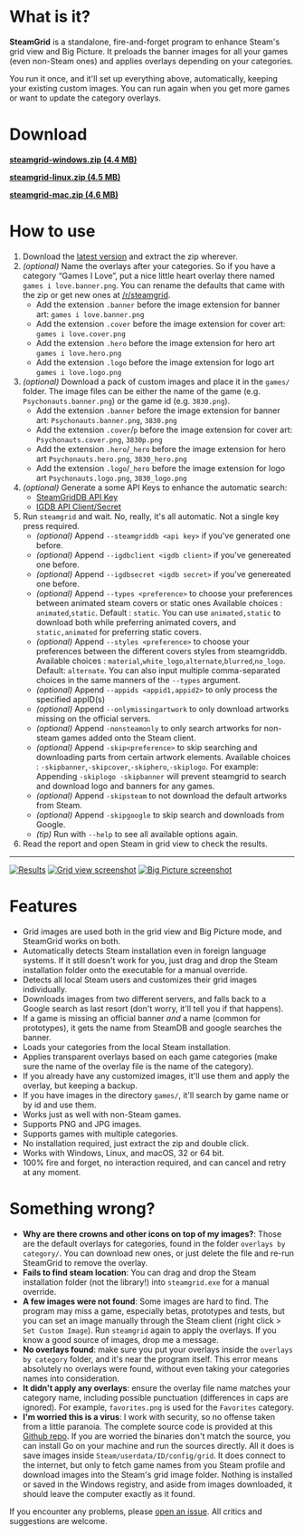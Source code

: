 # What is it? #

**SteamGrid** is a standalone, fire-and-forget program to enhance Steam's grid view and Big Picture. It preloads the banner images for all your games (even non-Steam ones) and applies overlays depending on your categories.

You run it once, and it'll set up everything above, automatically, keeping your existing custom images. You can run
again when you get more games or want to update the category overlays.

# Download #

[**steamgrid-windows.zip (4.4 MB)**](https://github.com/boppreh/steamgrid/releases/latest/download/steamgrid_windows.zip)

[**steamgrid-linux.zip (4.5 MB)**](https://github.com/boppreh/steamgrid/releases/latest/download/steamgrid_linux.zip)

[**steamgrid-mac.zip (4.6 MB)**](https://github.com/boppreh/steamgrid/releases/latest/download/steamgrid_mac.zip)

# How to use #

1. Download the [latest version](https://github.com/boppreh/steamgrid/releases/latest) and extract the zip wherever.
2. *(optional)* Name the overlays after your categories. So if you have a category “Games I Love”, put a nice little heart overlay there named `games i love.banner.png`. You can rename the defaults that came with the zip or get new ones at [/r/steamgrid](http://www.reddit.com/r/steamgrid/wiki/overlays).
    * Add the extension `.banner` before the image extension for banner art: `games i love.banner.png`
    * Add the extension `.cover` before the image extension for cover art: `games i love.cover.png`
    * Add the extension `.hero` before the image extension for hero art `games i love.hero.png`
    * Add the extension `.logo` before the image extension for logo art `games i love.logo.png`
3. *(optional)* Download a pack of custom images and place it in the `games/` folder. The image files can be either the name of the game (e.g. `Psychonauts.banner.png`) or the game id (e.g. `3830.png`).
    * Add the extension `.banner` before the image extension for banner art: `Psychonauts.banner.png`, `3830.png`
    * Add the extension `.cover`/`p` before the image extension for cover art: `Psychonauts.cover.png`, `3830p.png`
    * Add the extension `.hero`/`_hero` before the image extension for hero art `Psychonauts.hero.png`, `3830_hero.png`
    * Add the extension `.logo`/`_hero` before the image extension for logo art `Psychonauts.logo.png`, `3830_logo.png`
4. *(optional)* Generate a some API Keys to enhance the automatic search:
    * [SteamGridDB API Key](https://www.steamgriddb.com/profile/preferences)
    * [IGDB API Client/Secret](https://api-docs.igdb.com/#about)
5. Run `steamgrid` and wait. No, really, it's all automatic. Not a single key press required.
    * *(optional)* Append `--steamgriddb <api key>` if you've generated one before.
    * *(optional)* Append `--igdbclient <igdb client>` if you've genereated one before.
    * *(optional)* Append `--igdbsecret <igdb secret>` if you've genereated one before.
    * *(optional)* Append `--types <preference>` to choose your preferences between animated steam covers or static ones Available choices : `animated`,`static`. Default : `static`. You can use `animated,static` to download both while preferring animated covers, and `static,animated` for preferring static covers.
    * *(optional)* Append `--styles <preference>` to choose your preferences between the different covers styles from steamgriddb. Available choices : `material`,`white_logo`,`alternate`,`blurred`,`no_logo`. Default: `alternate`. You can also input multiple comma-separated choices in the same manners of the `--types` argument.
    * *(optional)* Append `--appids <appid1,appid2>` to only process the specified appID(s)
    * *(optional)* Append `--onlymissingartwork` to only download artworks missing on the official servers.
    * *(optional)* Append `-nonsteamonly` to only search artworks for non-steam games added onto the Steam client.
    * *(optional)* Append `-skip<preference>` to skip searching and downloading parts from certain artwork elements. Available choices : `-skipbanner`,`-skipcover`,`-skiphero`,`-skiplogo`. For example: Appending `-skiplogo -skipbanner` will prevent steamgrid to search and download logo and banners for any games.
    * *(optional)* Append `-skipsteam` to not download the default artworks from Steam.
    * *(optional)* Append `-skipgoogle` to skip search and downloads from Google.
    * *(tip)* Run with `--help` to see all available options again.
6. Read the report and open Steam in grid view to check the results.

---

[![Results](https://i.imgur.com/HiBCe7p.png)](https://i.imgur.com/HiBCe7p.png)
[![Grid view screenshot](http://i.imgur.com/abnqZ6C.png)](http://i.imgur.com/abnqZ6C.png)
[![Big Picture screenshot](http://i.imgur.com/gv7xDda.png)](http://i.imgur.com/gv7xDda.png)

# Features #

- Grid images are used both in the grid view and Big Picture mode, and SteamGrid works on both.
- Automatically detects Steam installation even in foreign language systems. If
  it still doesn't work for you, just drag and drop the Steam installation folder
  onto the executable for a manual override.
- Detects all local Steam users and customizes their grid images individually.
- Downloads images from two different servers, and falls back to a Google
  search as last resort (don't worry, it'll tell you if that happens).
- If a game is missing an official banner *and* a name (common for prototypes), it gets the name
  from SteamDB and google searches the banner.
- Loads your categories from the local Steam installation.
- Applies transparent overlays based on each game categories (make sure the name
  of the overlay file is the name of the category).
- If you already have any customized images, it'll use them and apply the
  overlay, but keeping a backup.
- If you have images in the directory `games/`, it'll search by game name or by id and use them.
- Works just as well with non-Steam games.
- Supports PNG and JPG images.
- Supports games with multiple categories.
- No installation required, just extract the zip and double click.
- Works with Windows, Linux, and macOS, 32 or 64 bit.
- 100% fire and forget, no interaction required, and can cancel and retry at any moment.

# Something wrong? #

- **Why are there crowns and other icons on top of my images?**: Those are the default overlays for categories, found in the folder `overlays by category/`. You can download new ones, or just delete the file and re-run SteamGrid to remove the overlay.
- **Fails to find steam location**: You can drag and drop the Steam installation folder (not the library!) into `steamgrid.exe` for a manual override.
- **A few images were not found**: Some images are hard to find. The program may miss a game, especially betas, prototypes and tests, but you can set an image manually through the Steam client (right click > `Set Custom Image`). Run `steamgrid` again to apply the overlays. If you know a good source of images, drop me a message.
- **No overlays found**: make sure you put your overlays inside the `overlays by category` folder, and it's near the program itself. This error means absolutely no overlays were found, without even taking your categories names into consideration.
- **It didn't apply any overlays**: ensure the overlay file name matches your category name, including possible punctuation (differences in caps are ignored). For example, `favorites.png` is used for the `Favorites` category.
- **I'm worried this is a virus**: I work with security, so no offense taken from a little paranoia. The complete source code is provided at this [Github repo](https://github.com/boppreh/steamgrid). If you are worried the binaries don't match the source, you can install Go on your machine and run the sources directly. All it does is save images inside `Steam/userdata/ID/config/grid`. It does connect to the internet, but only to fetch game names from you Steam profile and download images into the Steam's grid image folder. Nothing is installed or saved in the Windows registry, and aside from images downloaded, it should leave the computer exactly as it found.

If you encounter any problems, please [open an issue](https://github.com/boppreh/steamgrid/issues/new). All critics and suggestions are welcome.
